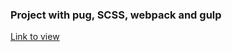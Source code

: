### Project with pug, SCSS, webpack and gulp
[Link to view](https://darinapairel.github.io/FSD2step/)

